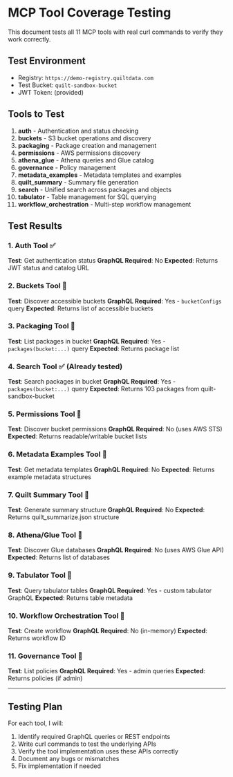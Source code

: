 # MCP Tool Coverage Testing

This document tests all 11 MCP tools with real curl commands to verify they work correctly.

## Test Environment
- Registry: `https://demo-registry.quiltdata.com`
- Test Bucket: `quilt-sandbox-bucket`
- JWT Token: (provided)

## Tools to Test

1. **auth** - Authentication and status checking
2. **buckets** - S3 bucket operations and discovery
3. **packaging** - Package creation and management
4. **permissions** - AWS permissions discovery
5. **athena_glue** - Athena queries and Glue catalog
6. **governance** - Policy management
7. **metadata_examples** - Metadata templates and examples
8. **quilt_summary** - Summary file generation
9. **search** - Unified search across packages and objects
10. **tabulator** - Table management for SQL querying
11. **workflow_orchestration** - Multi-step workflow management

## Test Results

### 1. Auth Tool ✅
**Test**: Get authentication status
**GraphQL Required**: No
**Expected**: Returns JWT status and catalog URL

### 2. Buckets Tool 🔄
**Test**: Discover accessible buckets
**GraphQL Required**: Yes - `bucketConfigs` query
**Expected**: Returns list of accessible buckets

### 3. Packaging Tool 🔄
**Test**: List packages in bucket
**GraphQL Required**: Yes - `packages(bucket:...)` query
**Expected**: Returns package list

### 4. Search Tool ✅ (Already tested)
**Test**: Search packages in bucket
**GraphQL Required**: Yes - `packages(bucket:...)` query
**Expected**: Returns 103 packages from quilt-sandbox-bucket

### 5. Permissions Tool 🔄
**Test**: Discover bucket permissions
**GraphQL Required**: No (uses AWS STS)
**Expected**: Returns readable/writable bucket lists

### 6. Metadata Examples Tool 🔄
**Test**: Get metadata templates
**GraphQL Required**: No
**Expected**: Returns example metadata structures

### 7. Quilt Summary Tool 🔄
**Test**: Generate summary structure
**GraphQL Required**: No
**Expected**: Returns quilt_summarize.json structure

### 8. Athena/Glue Tool 🔄
**Test**: Discover Glue databases
**GraphQL Required**: No (uses AWS Glue API)
**Expected**: Returns list of databases

### 9. Tabulator Tool 🔄
**Test**: Query tabulator tables
**GraphQL Required**: Yes - custom tabulator GraphQL
**Expected**: Returns table metadata

### 10. Workflow Orchestration Tool 🔄
**Test**: Create workflow
**GraphQL Required**: No (in-memory)
**Expected**: Returns workflow ID

### 11. Governance Tool 🔄
**Test**: List policies
**GraphQL Required**: Yes - admin queries
**Expected**: Returns policies (if admin)

---

## Testing Plan

For each tool, I will:
1. Identify required GraphQL queries or REST endpoints
2. Write curl commands to test the underlying APIs
3. Verify the tool implementation uses these APIs correctly
4. Document any bugs or mismatches
5. Fix implementation if needed

